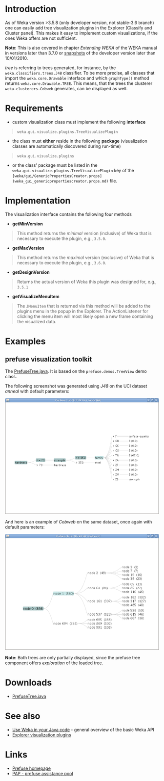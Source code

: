 

# Introduction
As of Weka version >3.5.8 (only developer version, not stable-3.6 branch) one can easily add tree visualization plugins in the Explorer (Classify and Cluster panel). This makes it easy to implement custom visualizations, if the ones Weka offers are not sufficient.

**Note:** This is also covered in chapter *Extending WEKA* of the WEKA manual in versions later than 3.7.0 or [snapshots](snapshots.md) of the developer version later than 10/01/2010.

*tree* is referring to trees generated, for instance, by the `weka.classifiers.trees.J48` classifier. To be more precise, all classes that import the `weka.core.Drawable` interface and which `graphType()` method returns `weka.core.Drawable.TREE`. This means, that the trees the clusterer `weka.clusterers.Cobweb` generates, can be displayed as well.

# Requirements
* custom visualization class must implement the following **interface**
> `weka.gui.visualize.plugins.TreeVisualizePlugin`
* the class must **either** reside in the following **package** (visualization classes are automatically discovered during run-time)
> `weka.gui.visualize.plugins`
* or the class' package must be listed in the `weka.gui.visualize.plugins.TreeVisualizePlugin` key of the `[weka/gui/GenericPropertiesCreator.props](weka_gui_genericpropertiescreator.props.md)` file.

# Implementation
The visualization interface contains the following four methods

* **getMinVersion**
> This method returns the *minimal* version (inclusive) of Weka that is necessary to execute the plugin, e.g., `3.5.0`.
* **getMaxVersion**
> This method returns the *maximal* version (exclusive) of Weka that is necessary to execute the plugin, e.g., `3.6.0`.
* **getDesignVersion**
> Returns the actual version of Weka this plugin was designed for, e.g., `3.5.1`
* **getVisualizeMenuItem**
> The `JMenuItem` that is returned via this method will be added to the plugins menu in the popup in the Explorer. The ActionListener for clicking the menu item will most likely open a new frame containing the visualized data.

# Examples
## prefuse visualization toolkit
The [PrefuseTree.java](files/PrefuseTree.java). It is based on the `prefuse.demos.TreeView` demo class.

The following screenshot was generated using *J48* on the UCI dataset *anneal* with default parameters:

![Screenshot](img/PrefuseTreeClassifier.png)

And here is an example of *Cobweb* on the same dataset, once again with default parameters:

![Screenshot](img/PrefuseTreeClusterer.png)

**Note:** Both trees are only partially displayed, since the prefuse tree component offers *exploration* of the loaded tree.

# Downloads
* [PrefuseTree.java](files/PrefuseTree.java)

# See also
* [Use Weka in your Java code](use_weka_in_your_java_code.md) - general overview of the basic Weka API
* [Explorer visualization plugins](explorer_visualization_plugins.md)

# Links
* [Prefuse homepage](http://prefuse.org/)
* [PAP - prefuse assistance pool](http://goosebumps4all.net/34all/bb/forumdisplay.php?fid=18)
